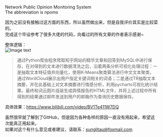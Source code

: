 Network Public Opinion Monitoring System  
The abbreviation is npoms  

因为之前没有接触过这方面的东西，所以虽然做出来，但是自我评价其实是比较菜的。  
完成这个毕设参考了很多大佬的代码，向看过的所有文章的作者表示感谢~  

整体逻辑：  
![Image text](https://i0.hdslb.com/bfs/album/f83765cfd20c8eb3bcba17150a4716fa2cdd0aa5.png@518w_1e_1c.png)
> 通过Python爬虫程序爬取知乎网站的精华文章和回答到MySQL中进行保存，在对得到的文本进行数据清洗之后，沿着两条分析可视化处理过程：一是抽取文本特征值并向量化，使用K-Means聚类算法进行中文文本聚类，通过WordCloud展示出用户指定关键词相关的词语；二是通过TR抽取文本摘要，并在此基础上对文本摘要进行情感分析，利用pycharts可视化统计结果。最终和词云图片组装生成舆情报告的HTML文件，并将上述过程中所有得到的结果通过邮件发送到用户的邮箱作为查询历史数据保存。  

具体效果：https://www.bilibili.com/video/BV1Te411W7DQ  

虽然很早就了解到了GitHub，但是因为各种各样的原因一直没有用起来，希望这次能真正用起来。  
如果对这个有什么意见或者建议，请联系：sunglitau@foxmail.com
